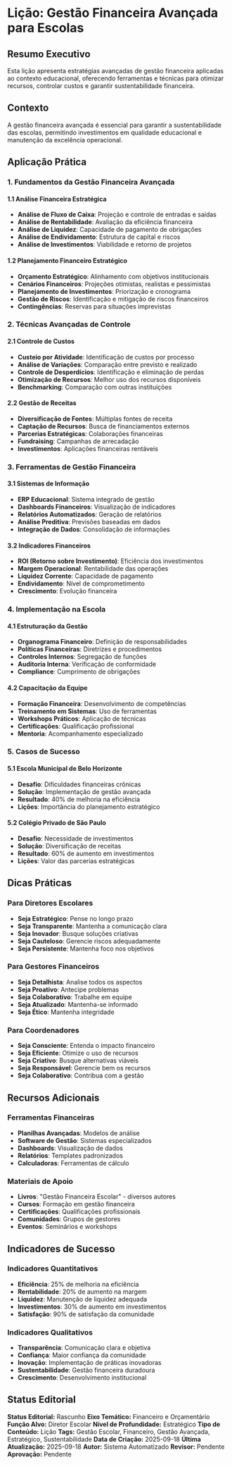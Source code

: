 # Lição: Gestão Financeira Avançada para Escolas

## Resumo Executivo

Esta lição apresenta estratégias avançadas de gestão financeira aplicadas ao contexto educacional, oferecendo ferramentas e técnicas para otimizar recursos, controlar custos e garantir sustentabilidade financeira.

## Contexto

A gestão financeira avançada é essencial para garantir a sustentabilidade das escolas, permitindo investimentos em qualidade educacional e manutenção da excelência operacional.

## Aplicação Prática

### **1. Fundamentos da Gestão Financeira Avançada**

#### **1.1 Análise Financeira Estratégica**
- **Análise de Fluxo de Caixa**: Projeção e controle de entradas e saídas
- **Análise de Rentabilidade**: Avaliação da eficiência financeira
- **Análise de Liquidez**: Capacidade de pagamento de obrigações
- **Análise de Endividamento**: Estrutura de capital e riscos
- **Análise de Investimentos**: Viabilidade e retorno de projetos

#### **1.2 Planejamento Financeiro Estratégico**
- **Orçamento Estratégico**: Alinhamento com objetivos institucionais
- **Cenários Financeiros**: Projeções otimistas, realistas e pessimistas
- **Planejamento de Investimentos**: Priorização e cronograma
- **Gestão de Riscos**: Identificação e mitigação de riscos financeiros
- **Contingências**: Reservas para situações imprevistas

### **2. Técnicas Avançadas de Controle**

#### **2.1 Controle de Custos**
- **Custeio por Atividade**: Identificação de custos por processo
- **Análise de Variações**: Comparação entre previsto e realizado
- **Controle de Desperdícios**: Identificação e eliminação de perdas
- **Otimização de Recursos**: Melhor uso dos recursos disponíveis
- **Benchmarking**: Comparação com outras instituições

#### **2.2 Gestão de Receitas**
- **Diversificação de Fontes**: Múltiplas fontes de receita
- **Captação de Recursos**: Busca de financiamentos externos
- **Parcerias Estratégicas**: Colaborações financeiras
- **Fundraising**: Campanhas de arrecadação
- **Investimentos**: Aplicações financeiras rentáveis

### **3. Ferramentas de Gestão Financeira**

#### **3.1 Sistemas de Informação**
- **ERP Educacional**: Sistema integrado de gestão
- **Dashboards Financeiros**: Visualização de indicadores
- **Relatórios Automatizados**: Geração de relatórios
- **Análise Preditiva**: Previsões baseadas em dados
- **Integração de Dados**: Consolidação de informações

#### **3.2 Indicadores Financeiros**
- **ROI (Retorno sobre Investimento)**: Eficiência dos investimentos
- **Margem Operacional**: Rentabilidade das operações
- **Liquidez Corrente**: Capacidade de pagamento
- **Endividamento**: Nível de comprometimento
- **Crescimento**: Evolução financeira

### **4. Implementação na Escola**

#### **4.1 Estruturação da Gestão**
- **Organograma Financeiro**: Definição de responsabilidades
- **Políticas Financeiras**: Diretrizes e procedimentos
- **Controles Internos**: Segregação de funções
- **Auditoria Interna**: Verificação de conformidade
- **Compliance**: Cumprimento de obrigações

#### **4.2 Capacitação da Equipe**
- **Formação Financeira**: Desenvolvimento de competências
- **Treinamento em Sistemas**: Uso de ferramentas
- **Workshops Práticos**: Aplicação de técnicas
- **Certificações**: Qualificação profissional
- **Mentoria**: Acompanhamento especializado

### **5. Casos de Sucesso**

#### **5.1 Escola Municipal de Belo Horizonte**
- **Desafio**: Dificuldades financeiras crônicas
- **Solução**: Implementação de gestão avançada
- **Resultado**: 40% de melhoria na eficiência
- **Lições**: Importância do planejamento estratégico

#### **5.2 Colégio Privado de São Paulo**
- **Desafio**: Necessidade de investimentos
- **Solução**: Diversificação de receitas
- **Resultado**: 60% de aumento em investimentos
- **Lições**: Valor das parcerias estratégicas

## Dicas Práticas

### **Para Diretores Escolares**
- **Seja Estratégico**: Pense no longo prazo
- **Seja Transparente**: Mantenha a comunicação clara
- **Seja Inovador**: Busque soluções criativas
- **Seja Cauteloso**: Gerencie riscos adequadamente
- **Seja Persistente**: Mantenha foco nos objetivos

### **Para Gestores Financeiros**
- **Seja Detalhista**: Analise todos os aspectos
- **Seja Proativo**: Antecipe problemas
- **Seja Colaborativo**: Trabalhe em equipe
- **Seja Atualizado**: Mantenha-se informado
- **Seja Ético**: Mantenha integridade

### **Para Coordenadores**
- **Seja Consciente**: Entenda o impacto financeiro
- **Seja Eficiente**: Otimize o uso de recursos
- **Seja Criativo**: Busque alternativas viáveis
- **Seja Responsável**: Gerencie bem os recursos
- **Seja Colaborativo**: Contribua com a gestão

## Recursos Adicionais

### **Ferramentas Financeiras**
- **Planilhas Avançadas**: Modelos de análise
- **Software de Gestão**: Sistemas especializados
- **Dashboards**: Visualização de dados
- **Relatórios**: Templates padronizados
- **Calculadoras**: Ferramentas de cálculo

### **Materiais de Apoio**
- **Livros**: "Gestão Financeira Escolar" - diversos autores
- **Cursos**: Formação em gestão financeira
- **Certificações**: Qualificações profissionais
- **Comunidades**: Grupos de gestores
- **Eventos**: Seminários e workshops

## Indicadores de Sucesso

### **Indicadores Quantitativos**
- **Eficiência**: 25% de melhoria na eficiência
- **Rentabilidade**: 20% de aumento na margem
- **Liquidez**: Manutenção de liquidez adequada
- **Investimentos**: 30% de aumento em investimentos
- **Satisfação**: 90% de satisfação da comunidade

### **Indicadores Qualitativos**
- **Transparência**: Comunicação clara e objetiva
- **Confiança**: Maior confiança da comunidade
- **Inovação**: Implementação de práticas inovadoras
- **Sustentabilidade**: Gestão financeira duradoura
- **Crescimento**: Desenvolvimento institucional

## Status Editorial

**Status Editorial:** Rascunho
**Eixo Temático:** Financeiro e Orçamentário
**Função Alvo:** Diretor Escolar
**Nível de Profundidade:** Estratégico
**Tipo de Conteúdo:** Lição
**Tags:** Gestão Escolar, Financeiro, Gestão Avançada, Estratégico, Sustentabilidade
**Data de Criação:** 2025-09-18
**Última Atualização:** 2025-09-18
**Autor:** Sistema Automatizado
**Revisor:** Pendente
**Aprovação:** Pendente

